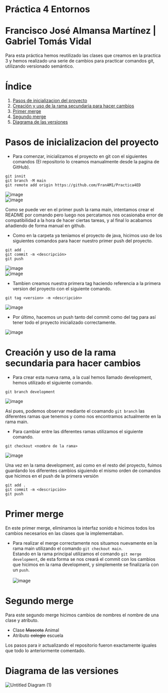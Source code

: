 # Práctica 4 Entornos <br><br> Francisco José Almansa Martínez | Gabriel Tomás Vidal

Para esta práctica hemos reutilizado las clases que creamos en la practica 3 y hemos realizado una serie de cambios para practicar comandos git, utilizando versionado semántico.

# Índice
1. [Pasos de inicializacion del proyecto](#pasos-de-inicializacion-del-proyecto)
2. [Creación y uso de la rama secundaria para hacer cambios](#creación-y-uso-de-la-rama-secundaria-para-hacer-cambios)
3. [Primer merge](#primer-merge)
4. [Segundo merge](#segundo-merge)
5. [Diagrama de las versiones](#diagrama-de-las-versiones)



# Pasos de inicializacion del proyecto
- Para comenzar, inicializamos el proyecto en git con el siguientes comandos (El repositorio lo creamos manualmente desde la pagina de GitHub).
~~~
git innit
git branch -M main
git remote add origin https://github.com/FranAM1/Practica4ED
~~~
![image](https://user-images.githubusercontent.com/91600940/158676076-5b57be02-b8ae-40f4-80c8-8883008f335e.png) <br>
![image](https://user-images.githubusercontent.com/91600940/158677067-8d4adb7c-2cdd-4d15-9bcb-1b64d6264b17.png)

Como se puede ver en el primer push la rama main, intentamos crear el README por comando pero luego nos percatamos nos ocasionaba error de compatibilidad a la hora de hacer ciertas tareas, y al final lo acabamos añadiendo de forma manual en github.

- Como en la carpeta ya teniamos el proyecto de java, hicimos uso de los siguientes comandos para hacer nuestro primer push del proyecto.
~~~
git add .
git commit -m <descripción>
git push
~~~
![image](https://user-images.githubusercontent.com/91600940/158677714-79b6bf10-b36b-4d2f-8dbf-64d18fa10a54.png) <br>
![image](https://user-images.githubusercontent.com/91600940/158677831-14ffa02a-1c75-4a17-8b2e-080108dac6c5.png)



- Tambien creamos nuestra primera tag haciendo referencia a la primera version del proyecto con el siguiente comando.
~~~
git tag <version> -m <descripción>
~~~
![image](https://user-images.githubusercontent.com/91600940/158678691-15db1e0e-e14b-452f-8082-b3e072bd9c40.png)

- Por último, hacemos un push tanto del commit como del tag para así tener todo el proyecto inicializado correctamente.

![image](https://user-images.githubusercontent.com/91600940/158679293-39499727-ff41-488d-8c7d-4817adcc4449.png)



# Creación y uso de la rama secundaria para hacer cambios
- Para crear esta nueva rama, a la cual hemos llamado development, hemos utilizado el siguiente comando.
~~~
git branch development
~~~
![image](https://user-images.githubusercontent.com/91600940/158680306-2c329a99-5b38-4f36-a17a-42af71bd2cb0.png)

Así pues, podemos observar mediante el coamando ```git branch``` las diferentes ramas que tenemos y como nos encontramos actualmente en la rama main.

- Para cambiar entre las diferentes ramas utilizamos el siguiente comando.
~~~
git checkout <nombre de la rama>
~~~
![image](https://user-images.githubusercontent.com/91600940/158901438-c406f42c-3105-4d6d-96fc-3f84e6053d0c.png)

Una vez en la rama development, asi como en el resto del proyecto, fuimos guardando los diferentes cambios siguiendo el mismo orden de comandos que hicimos en el push de la primera versión
~~~
git add .
git commit -m <descripción>
git push
~~~

# Primer merge
En este primer merge, eliminamos la interfaz sonido e hicimos todos los cambios necesarios en las clases que la implementaban.

- Para realizar el merge correctamente nos situamos nuevamente en la rama main utilizando el comando ```git checkout main```. <br>
Estando en la rama principal utilizamos el comando ```git merge development```, de esta forma se nos creará el commit con los cambios que hicimos en la rama development, y simplemente se finalizaría con un ```push```.<br><br>
![image](https://user-images.githubusercontent.com/91600940/158902970-f1bc1800-da47-4608-b233-faf12c785c1f.png)

# Segundo merge
Para este segundo merge hicimos cambios de nombres el nombre de una clase y atributo.
- Clase ~~Mascota~~ Animal
- Atributo ~~colegio~~ escuela

Los pasos para ir actualizando el repositorio fueron exactamente iguales que todo lo anteriormente comentado.

# Diagrama de las versiones
![Untitled Diagram (1)](https://user-images.githubusercontent.com/91600940/158991152-7fa12938-7b0a-4641-9ac1-7a9a6e2f93bd.png)

